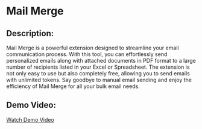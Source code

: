 # Mail Merge

## Description:
Mail Merge is a powerful extension designed to streamline your email communication process. With this tool, you can effortlessly send personalized emails along with attached documents in PDF format to a large number of recipients listed in your Excel or Spreadsheet. The extension is not only easy to use but also completely free, allowing you to send emails with unlimited tokens. Say goodbye to manual email sending and enjoy the efficiency of Mail Merge for all your bulk email needs.

## Demo Video:
[Watch Demo Video](https://amityedu96491-my.sharepoint.com/personal/ashwani_singh2_s_amity_edu/_layouts/15/stream.aspx?id=%2Fpersonal%2Fashwani%5Fsingh2%5Fs%5Famity%5Fedu%2FDocuments%2FDemo%2Ewebm&nav=eyJyZWZlcnJhbEluZm8iOnsicmVmZXJyYWxBcHAiOiJPbmVEcml2ZUZvckJ1c2luZXNzIiwicmVmZXJyYWxBcHBQbGF0Zm9ybSI6IldlYiIsInJlZmVycmFsTW9kZSI6InZpZXciLCJyZWZlcnJhbFZpZXciOiJNeUZpbGVzTGlua0NvcHkifX0&nav=eyJyZWZlcnJhbEluZm8iOnsicmVmZXJyYWxBcHAiOiJPbmVEcml2ZUZvckJ1c2luZXNzIiwicmVmZXJyYWxBcHBQbGF0Zm9ybSI6IldlYiIsInJlZmVycmFsTW9kZSI6InZpZXciLCJyZWZlcnJhbFZpZXciOiJNeUZpbGVzTGlua0NvcHkifX0&ga=1)
